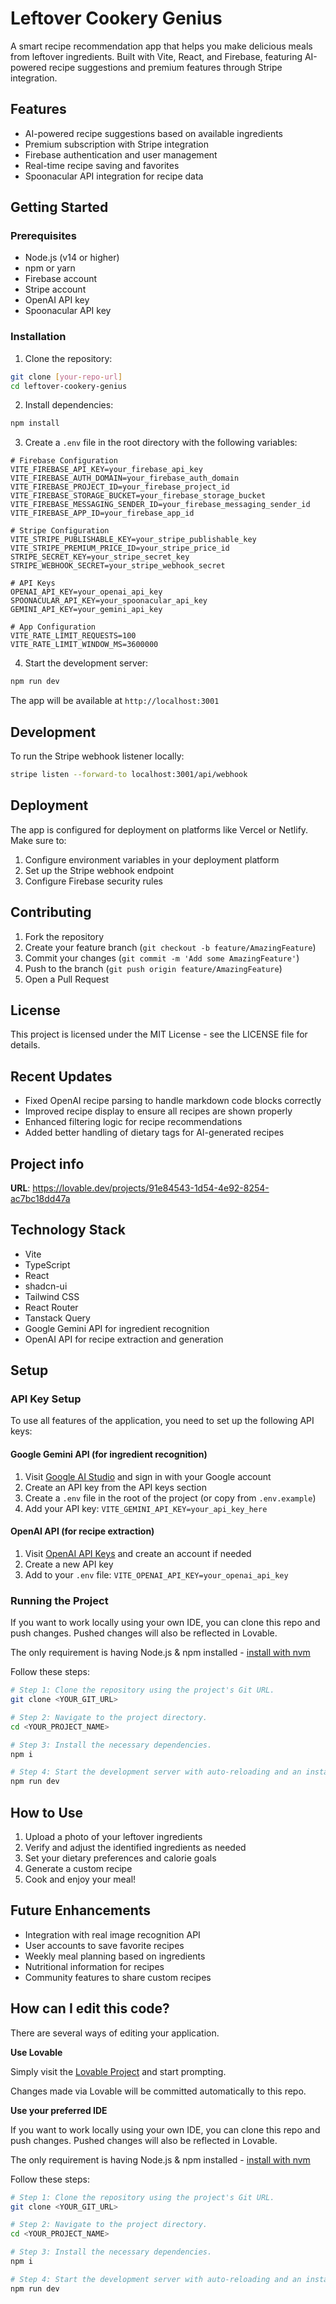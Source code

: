 # Leftover Cookery Genius

A smart recipe recommendation app that helps you make delicious meals from leftover ingredients. Built with Vite, React, and Firebase, featuring AI-powered recipe suggestions and premium features through Stripe integration.

## Features

- AI-powered recipe suggestions based on available ingredients
- Premium subscription with Stripe integration
- Firebase authentication and user management
- Real-time recipe saving and favorites
- Spoonacular API integration for recipe data

## Getting Started

### Prerequisites

- Node.js (v14 or higher)
- npm or yarn
- Firebase account
- Stripe account
- OpenAI API key
- Spoonacular API key

### Installation

1. Clone the repository:
```bash
git clone [your-repo-url]
cd leftover-cookery-genius
```

2. Install dependencies:
```bash
npm install
```

3. Create a `.env` file in the root directory with the following variables:
```
# Firebase Configuration
VITE_FIREBASE_API_KEY=your_firebase_api_key
VITE_FIREBASE_AUTH_DOMAIN=your_firebase_auth_domain
VITE_FIREBASE_PROJECT_ID=your_firebase_project_id
VITE_FIREBASE_STORAGE_BUCKET=your_firebase_storage_bucket
VITE_FIREBASE_MESSAGING_SENDER_ID=your_firebase_messaging_sender_id
VITE_FIREBASE_APP_ID=your_firebase_app_id

# Stripe Configuration
VITE_STRIPE_PUBLISHABLE_KEY=your_stripe_publishable_key
VITE_STRIPE_PREMIUM_PRICE_ID=your_stripe_price_id
STRIPE_SECRET_KEY=your_stripe_secret_key
STRIPE_WEBHOOK_SECRET=your_stripe_webhook_secret

# API Keys
OPENAI_API_KEY=your_openai_api_key
SPOONACULAR_API_KEY=your_spoonacular_api_key
GEMINI_API_KEY=your_gemini_api_key

# App Configuration
VITE_RATE_LIMIT_REQUESTS=100
VITE_RATE_LIMIT_WINDOW_MS=3600000
```

4. Start the development server:
```bash
npm run dev
```

The app will be available at `http://localhost:3001`

## Development

To run the Stripe webhook listener locally:
```bash
stripe listen --forward-to localhost:3001/api/webhook
```

## Deployment

The app is configured for deployment on platforms like Vercel or Netlify. Make sure to:
1. Configure environment variables in your deployment platform
2. Set up the Stripe webhook endpoint
3. Configure Firebase security rules

## Contributing

1. Fork the repository
2. Create your feature branch (`git checkout -b feature/AmazingFeature`)
3. Commit your changes (`git commit -m 'Add some AmazingFeature'`)
4. Push to the branch (`git push origin feature/AmazingFeature`)
5. Open a Pull Request

## License

This project is licensed under the MIT License - see the LICENSE file for details.

## Recent Updates

- Fixed OpenAI recipe parsing to handle markdown code blocks correctly
- Improved recipe display to ensure all recipes are shown properly
- Enhanced filtering logic for recipe recommendations
- Added better handling of dietary tags for AI-generated recipes

## Project info

**URL**: https://lovable.dev/projects/91e84543-1d54-4e92-8254-ac7bc18dd47a

## Technology Stack

- Vite
- TypeScript
- React
- shadcn-ui
- Tailwind CSS
- React Router
- Tanstack Query
- Google Gemini API for ingredient recognition
- OpenAI API for recipe extraction and generation

## Setup

### API Key Setup

To use all features of the application, you need to set up the following API keys:

#### Google Gemini API (for ingredient recognition)

1. Visit [Google AI Studio](https://ai.google.dev/) and sign in with your Google account
2. Create an API key from the API keys section
3. Create a `.env` file in the root of the project (or copy from `.env.example`)
4. Add your API key: `VITE_GEMINI_API_KEY=your_api_key_here`

#### OpenAI API (for recipe extraction)

1. Visit [OpenAI API Keys](https://platform.openai.com/api-keys) and create an account if needed
2. Create a new API key
3. Add to your `.env` file: `VITE_OPENAI_API_KEY=your_openai_api_key`

### Running the Project

If you want to work locally using your own IDE, you can clone this repo and push changes. Pushed changes will also be reflected in Lovable.

The only requirement is having Node.js & npm installed - [install with nvm](https://github.com/nvm-sh/nvm#installing-and-updating)

Follow these steps:

```sh
# Step 1: Clone the repository using the project's Git URL.
git clone <YOUR_GIT_URL>

# Step 2: Navigate to the project directory.
cd <YOUR_PROJECT_NAME>

# Step 3: Install the necessary dependencies.
npm i

# Step 4: Start the development server with auto-reloading and an instant preview.
npm run dev
```

## How to Use

1. Upload a photo of your leftover ingredients
2. Verify and adjust the identified ingredients as needed
3. Set your dietary preferences and calorie goals
4. Generate a custom recipe
5. Cook and enjoy your meal!

## Future Enhancements

- Integration with real image recognition API
- User accounts to save favorite recipes
- Weekly meal planning based on ingredients
- Nutritional information for recipes
- Community features to share custom recipes

## How can I edit this code?

There are several ways of editing your application.

**Use Lovable**

Simply visit the [Lovable Project](https://lovable.dev/projects/91e84543-1d54-4e92-8254-ac7bc18dd47a) and start prompting.

Changes made via Lovable will be committed automatically to this repo.

**Use your preferred IDE**

If you want to work locally using your own IDE, you can clone this repo and push changes. Pushed changes will also be reflected in Lovable.

The only requirement is having Node.js & npm installed - [install with nvm](https://github.com/nvm-sh/nvm#installing-and-updating)

Follow these steps:

```sh
# Step 1: Clone the repository using the project's Git URL.
git clone <YOUR_GIT_URL>

# Step 2: Navigate to the project directory.
cd <YOUR_PROJECT_NAME>

# Step 3: Install the necessary dependencies.
npm i

# Step 4: Start the development server with auto-reloading and an instant preview.
npm run dev
```
